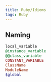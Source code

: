 ```yaml
---
title: Ruby/Idioms
tags: Ruby
---
```


## Naming

```ruby
local_variable
@instance_variable
@@class_variable
CONSTANT_VARIABLE
ClassName
ModuleName
$global
```
